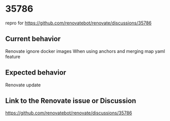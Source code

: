 # 35786

repro for https://github.com/renovatebot/renovate/discussions/35786


## Current behavior

Renovate ignore docker images When using anchors and merging map yaml feature

## Expected behavior

Renovate update

## Link to the Renovate issue or Discussion

https://github.com/renovatebot/renovate/discussions/35786
